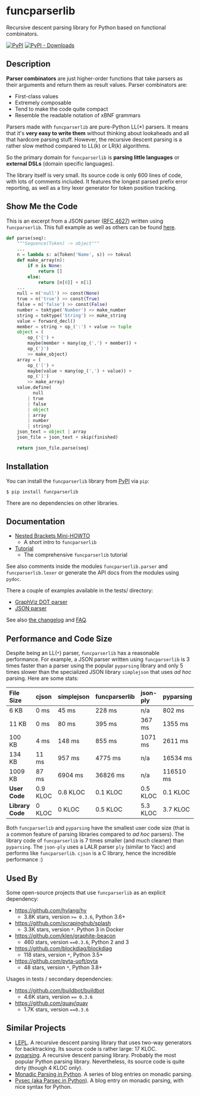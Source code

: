 funcparserlib
=============

Recursive descent parsing library for Python based on functional combinators.

[![PyPI](https://img.shields.io/pypi/v/funcparserlib)](https://pypi.org/project/funcparserlib/)
[![PyPI - Downloads](https://img.shields.io/pypi/dm/funcparserlib)](https://pypi.org/project/funcparserlib/)


Description
-----------

**Parser combinators** are just higher-order functions that take parsers as
their arguments and return them as result values. Parser combinators are:

  * First-class values
  * Extremely composable
  * Tend to make the code quite compact
  * Resemble the readable notation of xBNF grammars

Parsers made with `funcparserlib` are pure-Python LL(\*) parsers. It means that
it's **very easy to write them** without thinking about lookaheads and all
that hardcore parsing stuff. However, the recursive descent parsing is a rather
slow method compared to LL(k) or LR(k) algorithms.

So the primary domain for `funcparserlib` is **parsing little languages** or
**external DSLs** (domain specific languages).

The library itself is very small. Its source code is only 600 lines of code,
with lots of comments included. It features the longest parsed prefix error
reporting, as well as a tiny lexer generator for token position tracking.


Show Me the Code
----------------

This is an excerpt from a JSON parser
([RFC 4627](https://tools.ietf.org/html/rfc4627)) written using
`funcparserlib`. This full example as well as others can be found
[here](tests/json.py).

```python
def parse(seq):
    """Sequence(Token) -> object"""
    ...
    n = lambda s: a(Token('Name', s)) >> tokval
    def make_array(n):
        if n is None:
            return []
        else:
            return [n[0]] + n[1]
    ...
    null = n('null') >> const(None)
    true = n('true') >> const(True)
    false = n('false') >> const(False)
    number = toktype('Number') >> make_number
    string = toktype('String') >> make_string
    value = forward_decl()
    member = string + op_(':') + value >> tuple
    object = (
        op_('{') +
        maybe(member + many(op_(',') + member)) +
        op_('}')
        >> make_object)
    array = (
        op_('[') +
        maybe(value + many(op_(',') + value)) +
        op_(']')
        >> make_array)
    value.define(
          null
        | true
        | false
        | object
        | array
        | number
        | string)
    json_text = object | array
    json_file = json_text + skip(finished)

    return json_file.parse(seq)
```


Installation
------------

You can install the `funcparserlib` library from
[PyPI](https://pypi.python.org/pypi/funcparserlib) via `pip`:

    $ pip install funcparserlib

There are no dependencies on other libraries.


Documentation
-------------

* [Nested Brackets Mini-HOWTO](doc/Brackets.md)
    * A short intro to `funcparserlib`
* [Tutorial](doc/Tutorial.md)
    * The comprehensive `funcparserlib` tutorial

See also comments inside the modules `funcparserlib.parser` and
`funcparserlib.lexer` or generate the API docs from the modules using `pydoc`.

There a couple of examples available in the tests/ directory:

* [GraphViz DOT parser](tests/dot.py)
* [JSON parser](tests/json.py)

See also [the changelog](docs/changes.md) and [FAQ](doc/FAQ.md).


Performance and Code Size
-------------------------

Despite being an LL(`*`) parser, `funcparserlib` has a reasonable performance.
For example, a JSON parser written using `funcparserlib` is 3 times faster
than a parser using the popular `pyparsing` library and only 5 times slower
than the specialized JSON library `simplejson` that uses _ad hoc_ parsing.
Here are some stats:

| **File Size** | **cjson** | **simplejson** | **funcparserlib** | **json-ply** | **pyparsing** |
|:--------------|:----------|:---------------|:------------------|:-------------|:--------------|
| 6 KB        | 0 ms    | 45 ms        | 228 ms          | n/a     | 802 ms      |
| 11 KB       | 0 ms    | 80 ms        | 395 ms          | 367 ms  | 1355 ms     |
| 100 KB      | 4 ms    | 148 ms       | 855 ms          | 1071 ms | 2611 ms     |
| 134 KB      | 11 ms   | 957 ms       | 4775 ms         | n/a     | 16534 ms    |
| 1009 KB     | 87 ms   | 6904 ms      | 36826 ms        | n/a     | 116510 ms   |
| **User Code**    | 0.9 KLOC | 0.8 KLOC | 0.1 KLOC | 0.5 KLOC | 0.1 KLOC |
| **Library Code** | 0 KLOC   | 0 KLOC   | 0.5 KLOC | 5.3 KLOC | 3.7 KLOC |

Both `funcparserlib` and `pyparsing` have the smallest user code size (that is
a common feature of parsing libraries compared to _ad hoc_ parsers). The
library code of `funcparserlib` is 7 times smaller (and much cleaner) than
`pyparsing`. The `json-ply` uses a LALR parser `ply` (similar to Yacc) and
performs like `funcparserlib`. `cjson` is a C library, hence the incredible
performance :)


Used By
-------

Some open-source projects that use `funcparserlib` as an explicit dependency:

* https://github.com/hylang/hy
    * 3.8K stars, version `>= 0.3.6`, Python 3.6+
* https://github.com/scrapinghub/splash
    * 3.3K stars, version `*`. Python 3 in Docker
* https://github.com/klen/graphite-beacon
    * 460 stars, version `==0.3.6`, Python 2 and 3
* https://github.com/blockdiag/blockdiag
    * 118 stars, version `*`, Python 3.5+
* https://github.com/pyta-uoft/pyta
    * 48 stars, version `*`, Python 3.8+


Usages in tests / secondary dependencies:

* https://github.com/buildbot/buildbot
    * 4.6K stars, version `== 0.3.6`
* https://github.com/quay/quay
    * 1.7K stars, version `==0.3.6`



Similar Projects
----------------

* [LEPL](https://code.google.com/p/lepl/). A recursive descent parsing
  library that uses two-way generators for backtracking. Its source code is
  rather large: 17 KLOC.
* [pyparsing](https://github.com/pyparsing/pyparsing/). A recursive descent
  parsing library. Probably the most popular Python parsing library.
  Nevertheless, its source code is quite dirty (though 4 KLOC only).
* [Monadic Parsing in Python](https://web.archive.org/web/20120507001413/http://sandersn.com/blog/?tag=/monads).
  A series of blog entries on monadic parsing.
* [Pysec (aka Parsec in Python)](http://www.valuedlessons.com/2008/02/pysec-monadic-combinatoric-parsing-in.html).
  A blog entry on monadic parsing, with nice syntax for Python.
